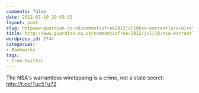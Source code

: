```yaml
---
comments: false
date: 2012-07-10 20:43:53
layout: post
slug: httpwww-guardian-co-ukcommentisfree2012jul10nsa-warrantless-wiretapping-crimecatcommentisfreetypearticle
title: http://www.guardian.co.uk/commentisfree/2012/jul/10/nsa-warrantless-wiretapping-crime?cat=commentisfree&type=article
wordpress_id: 2744
categories:
- Bookmarks
tags:
- from-twitter
---
```


The NSA's warrantless wiretapping is a crime, not a state secret: http://t.co/Tuc5Tu72
